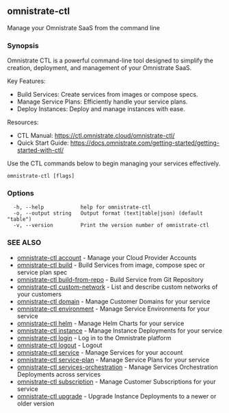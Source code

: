 ## omnistrate-ctl

Manage your Omnistrate SaaS from the command line

### Synopsis

Omnistrate CTL is a powerful command-line tool designed to simplify the creation, deployment, and
management of your Omnistrate SaaS.

Key Features:

- Build Services: Create services from images or compose specs.
- Manage Service Plans: Efficiently handle your service plans.
- Deploy Instances: Deploy and manage instances with ease.

Resources:

- CTL Manual: https://ctl.omnistrate.cloud/omnistrate-ctl/
- Quick Start Guide: https://docs.omnistrate.com/getting-started/getting-started-with-ctl/

Use the CTL commands below to begin managing your services effectively.

```
omnistrate-ctl [flags]
```

### Options

```
  -h, --help            help for omnistrate-ctl
  -o, --output string   Output format (text|table|json) (default "table")
  -v, --version         Print the version number of omnistrate-ctl
```

### SEE ALSO

- [omnistrate-ctl account](omnistrate-ctl_account.md) - Manage your Cloud Provider Accounts
- [omnistrate-ctl build](omnistrate-ctl_build.md) - Build Services from image, compose spec or service plan spec
- [omnistrate-ctl build-from-repo](omnistrate-ctl_build-from-repo.md) - Build Service from Git Repository
- [omnistrate-ctl custom-network](omnistrate-ctl_custom-network.md) - List and describe custom networks of your customers
- [omnistrate-ctl domain](omnistrate-ctl_domain.md) - Manage Customer Domains for your service
- [omnistrate-ctl environment](omnistrate-ctl_environment.md) - Manage Service Environments for your service
- [omnistrate-ctl helm](omnistrate-ctl_helm.md) - Manage Helm Charts for your service
- [omnistrate-ctl instance](omnistrate-ctl_instance.md) - Manage Instance Deployments for your service
- [omnistrate-ctl login](omnistrate-ctl_login.md) - Log in to the Omnistrate platform
- [omnistrate-ctl logout](omnistrate-ctl_logout.md) - Logout
- [omnistrate-ctl service](omnistrate-ctl_service.md) - Manage Services for your account
- [omnistrate-ctl service-plan](omnistrate-ctl_service-plan.md) - Manage Service Plans for your service
- [omnistrate-ctl services-orchestration](omnistrate-ctl_services-orchestration.md) - Manage Services Orchestration Deployments across services
- [omnistrate-ctl subscription](omnistrate-ctl_subscription.md) - Manage Customer Subscriptions for your service
- [omnistrate-ctl upgrade](omnistrate-ctl_upgrade.md) - Upgrade Instance Deployments to a newer or older version
